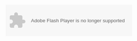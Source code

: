 <object width="340" height="86" data="http://music.163.com/style/swf/widget.swf?sid=562759024&type=2&auto=0&width=320&height=66" type="application/x-shockwave-flash"></object> 
